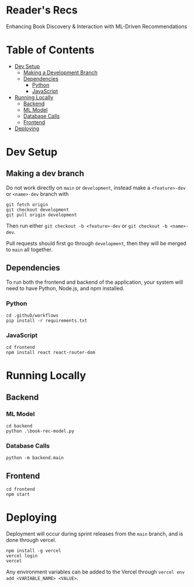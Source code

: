 # Reader's Recs
Enhancing Book Discovery & Interaction with ML-Driven Recommendations

# Table of Contents
- [Dev Setup](#dev-setup)
  - [Making a Development Branch](#making-a-dev-branch)
  - [Dependencies](#dependencies)
    - [Python](#python)
    - [JavaScript](#javascript)
- [Running Locally](#running-locally)
  - [Backend](#backend)
   - [ML Model](#ml-model)
   - [Database Calls](#database-calls)
  - [Frontend](#frontend)
- [Deploying](#deploying)

# Dev Setup
## Making a dev branch
Do not work directly on `main` or `development`, instead make a `<feature>-dev` or `<name>-dev` branch with
```
git fetch origin
git checkout development
git pull origin development
```
Then run either `git checkout -b <feature>-dev` or `git checkout -b <name>-dev`.

Pull requests should first go through `development`, then they will be merged to `main` all together.

## Dependencies
To run both the frontend and backend of the application, your system will need to have Python, Node.js, and npm installed.

### Python
```
cd .github/workflows
pip install -r requirements.txt
```

### JavaScript
```
cd frontend
npm install react react-router-dom
```

# Running Locally
## Backend
### ML Model
```
cd backend
python .\book-rec-model.py
```
### Database Calls
```
python -m backend.main
```

## Frontend
```
cd frontend
npm start
```

# Deploying
Deployment will occur during sprint releases from the `main` branch, and is done through vercel.
```
npm install -g vercel
vercel login
vercel
```
Any environment variables can be added to the Vercel through `vercel env add <VARIABLE_NAME> <VALUE>`.
